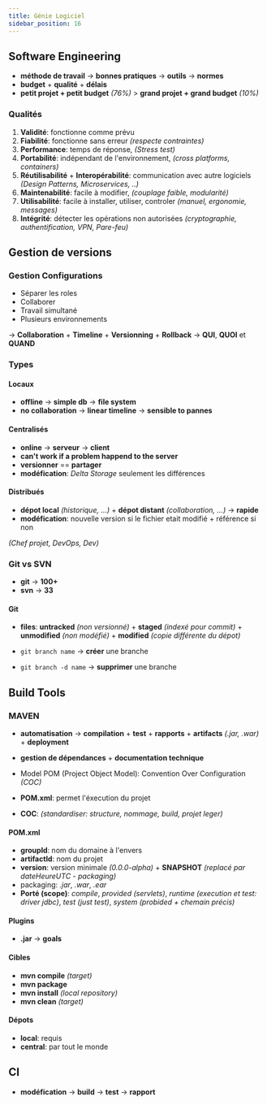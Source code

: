 ```yaml
---
title: Génie Logiciel
sidebar_position: 16
---
```


## Software Engineering

- **méthode de travail** -> **bonnes pratiques** -> **outils** -> **normes**
- **budget** + **qualité** + **délais**
- **petit projet + petit budget** _(76%)_ > **grand projet + grand budget** _(10%)_

### Qualités

1. **Validité**: fonctionne comme prévu
2. **Fiabilité**: fonctionne sans erreur _(respecte contraintes)_
3. **Performance**: temps de réponse, _(Stress test)_
4. **Portabilité**: indépendant de l'environnement, _(cross platforms, containers)_
5. **Réutilisabilité** + **Interopérabilité**: communication avec autre logiciels _(Design Patterns, Microservices, ..)_
6. **Maintenabilité**: facile à modifier, _(couplage faible, modularité)_
7. **Utilisabilité**: facile à installer, utiliser, controler _(manuel, ergonomie, messages)_
8. **Intégrité**: détecter les opérations non autorisées _(cryptographie, authentification, VPN, Pare-feu)_

## Gestion de versions

### Gestion Configurations

- Séparer les roles
- Collaborer
- Travail simultané
- Plusieurs environnements

-> **Collaboration** + **Timeline** + **Versionning** + **Rollback**
-> **QUI**, **QUOI** et **QUAND**

### Types

#### Locaux

- **offline** -> **simple db** -> **file system**
- **no collaboration** -> **linear timeline** -> **sensible to pannes**

#### Centralisés

- **online** -> **serveur** -> **client**
- **can't work if a problem happend to the server**
- **versionner** == **partager**
- **modéfication**: _Delta Storage_ seulement les différences

#### Distribués

- **dépot local** _(historique, ...)_ + **dépot distant** _(collaboration, ...)_ -> **rapide**
- **modéfication**: nouvelle version si le fichier etait modifié + référence si non

_(Chef projet, DevOps, Dev)_

### Git vs SVN

- **git** -> **100+**
- **svn** -> **33**

#### Git

- **files**: **untracked** _(non versionné)_ + **staged** _(indexé pour commit)_ + **unmodified** _(non modéfié)_ + **modified** _(copie différente du dépot)_

- `git branch name` -> **créer** une branche
- `git branch -d name` -> **supprimer** une branche

## Build Tools

### MAVEN

- **automatisation** -> **compilation** + **test** + **rapports** + **artifacts** _(.jar, .war)_ + **deployment**
- **gestion de dépendances** + **documentation technique**

- Model POM (Project Object Model): Convention Over Configuration _(COC)_
- **POM.xml**: permet l'éxecution du projet
- **COC**: _(standardiser: structure, nommage, build, projet leger)_

#### POM.xml

- **groupId**: nom du domaine à l'envers
- **artifactId**: nom du projet
- **version**: version minimale _(0.0.0-alpha)_ + **SNAPSHOT** _(replacé par dateHeureUTC - packaging)_
- packaging: _.jar_, _.war_, _.ear_
- **Porté (scope)**: _compile_, _provided (servlets)_, _runtime (execution et test: driver jdbc)_, _test (just test)_, _system (probided + chemain précis)_

#### Plugins

- **.jar** -> **goals**

#### Cibles

- **mvn compile** _(target)_
- **mvn package**
- **mvn install** _(local repository)_
- **mvn clean** _(target)_

#### Dépots

- **local**: requis
- **central**: par tout le monde

## CI

- **modéfication** -> **build** -> **test** -> **rapport**
